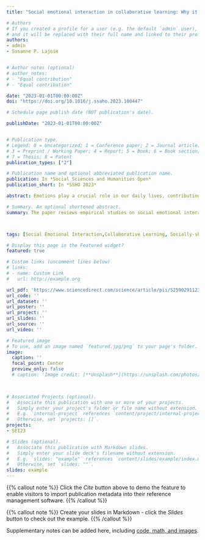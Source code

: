 ```yaml
---
title: "Social emotional interaction in collaborative learning: Why it matters and how can we measure it?"

# Authors
# If you created a profile for a user (e.g. the default `admin` user), write the username (folder name) here 
# and it will be replaced with their full name and linked to their profile.
authors:
- admin
- Susanne P. Lajoie


# Author notes (optional)
# author_notes:
# - "Equal contribution"
# - "Equal contribution"

date: "2023-01-01T00:00:00Z"
doi: "https://doi.org/10.1016/j.ssaho.2023.100447"

# Schedule page publish date (NOT publication's date).

publishDate: "2023-01-01T00:00:00Z"


# Publication type.
# Legend: 0 = Uncategorized; 1 = Conference paper; 2 = Journal article;
# 3 = Preprint / Working Paper; 4 = Report; 5 = Book; 6 = Book section;
# 7 = Thesis; 8 = Patent
publication_types: ["2"]

# Publication name and optional abbreviated publication name.
publication: In *Social Sciences and Humanities Open*
publication_short: In *SSHO 2023*

abstract: Emotions play a crucial role in our daily lives, contributing to our mental health as well as to our learning and performance efficiency. Emotions are easily influenced by the surrounding environment and objects, and in response, we may behave differently depending on the interaction between us and the object/environment, which shape social-emotional interactions. In collaborative contexts, social-emotional interactions can affect learners’ cognitive processes, collaboration satisfaction, and learning outcomes. This study selects and reviews current empirical findings on social emotional interactions in collaborative learning contexts, with a special focus on the function of social-emotional interactions in collaboration and how they are measured for research purposes. This paper synthesizes the major findings and addresses the important role shared-regulation plays in maintaining positive emotional interactions in collaborative learning. Furthermore, the paper identifies how emotions are studied in social-contexts and points out advanced methodological applications for future research. Finally, the paper calls for interventions on facilitating sound social emotional-interactions in collaborative learning by providing practical directions for educators and instructors.

# Summary. An optional shortened abstract.
summary: The paper reviews empirical studies on social emotional interactions in collaborative learning  contexts and summarizes implications and future directions in research and practical concerns.



tags: [Social Emotional Interaction,Collaborative Learning, Socially-shared Regulation]

# Display this page in the Featured widget?
featured: true

# Custom links (uncomment lines below)
# links:
# - name: Custom Link
#   url: http://example.org

url_pdf: 'https://www.sciencedirect.com/science/article/pii/S2590291123000529'
url_code: ''
url_dataset: ''
url_poster: ''
url_project: ''
url_slides: ''
url_source: ''
url_video: ''

# Featured image
# To use, add an image named `featured.jpg/png` to your page's folder. 
image:
  caption: ''
  focal_point: Center
  preview_only: false
  # caption: 'Image credit: [**Unsplash**](https://unsplash.com/photos/pLCdAaMFLTE)'
  


# Associated Projects (optional).
#   Associate this publication with one or more of your projects.
#   Simply enter your project's folder or file name without extension.
#   E.g. `internal-project` references `content/project/internal-project/index.md`.
#   Otherwise, set `projects: []`.
projects:
- SEI23

# Slides (optional).
#   Associate this publication with Markdown slides.
#   Simply enter your slide deck's filename without extension.
#   E.g. `slides: "example"` references `content/slides/example/index.md`.
#   Otherwise, set `slides: ""`.
slides: example
---
```


{{% callout note %}}
Click the *Cite* button above to demo the feature to enable visitors to import publication metadata into their reference management software.
{{% /callout %}}

{{% callout note %}}
Create your slides in Markdown - click the *Slides* button to check out the example.
{{% /callout %}}

Supplementary notes can be added here, including [code, math, and images](https://wowchemy.com/docs/writing-markdown-latex/).
